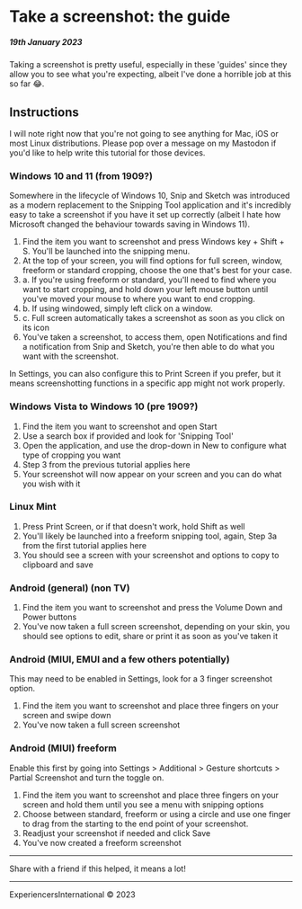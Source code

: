 # Take a screenshot: the guide
##### 19th January 2023

Taking a screenshot is pretty useful, especially in these 'guides' since they allow you to see what you're expecting, albeit I've done a horrible job at this so far 😂.

## Instructions

I will note right now that you're not going to see anything for Mac, iOS or most Linux distributions. Please pop over a message on my Mastodon if you'd like to help write this tutorial for those devices.

### Windows 10 and 11 (from 1909?)

Somewhere in the lifecycle of Windows 10, Snip and Sketch was introduced as a modern replacement to the Snipping Tool application and it's incredibly easy to take a screenshot if you have it set up correctly (albeit I hate how Microsoft changed the behaviour towards saving in Windows 11).

1. Find the item you want to screenshot and press Windows key + Shift + S. You'll be launched into the snipping menu.
2. At the top of your screen, you will find options for full screen, window, freeform or standard cropping, choose the one that's best for your case.
3. a. If you're using freeform or standard, you'll need to find where you want to start cropping, and hold down your left mouse button until you've moved your mouse to where you want to end cropping.
3. b. If using windowed, simply left click on a window.
3. c. Full screen automatically takes a screenshot as soon as you click on its icon
4. You've taken a screenshot, to access them, open Notifications and find a notification from Snip and Sketch, you're then able to do what you want with the screenshot.

In Settings, you can also configure this to Print Screen if you prefer, but it means screenshotting functions in a specific app might not work properly.

### Windows Vista to Windows 10 (pre 1909?)

1. Find the item you want to screenshot and open Start
2. Use a search box if provided and look for 'Snipping Tool'
3. Open the application, and use the drop-down in New to configure what type of cropping you want
4. Step 3 from the previous tutorial applies here
5. Your screenshot will now appear on your screen and you can do what you wish with it

### Linux Mint

1. Press Print Screen, or if that doesn't work, hold Shift as well
2. You'll likely be launched into a freeform snipping tool, again, Step 3a from the first tutorial applies here
3. You should see a screen with your screenshot and options to copy to clipboard and save

### Android (general) (non TV)

1. Find the item you want to screenshot and press the Volume Down and Power buttons
2. You've now taken a full screen screenshot, depending on your skin, you should see options to edit, share or print it as soon as you've taken it

### Android (MIUI, EMUI and a few others potentially)

This may need to be enabled in Settings, look for a 3 finger screenshot option.

1. Find the item you want to screenshot and place three fingers on your screen and swipe down
2. You've now taken a full screen screenshot

### Android (MIUI) freeform

Enable this first by going into Settings > Additional > Gesture shortcuts > Partial Screenshot and turn the toggle on.

1. Find the item you want to screenshot and place three fingers on your screen and hold them until you see a menu with snipping options
2. Choose between standard, freeform or using a circle and use one finger to drag from the starting to the end point of your screenshot.
3. Readjust your screenshot if needed and click Save
4. You've now created a freeform screenshot

---

Share with a friend if this helped, it means a lot!

---

ExperiencersInternational © 2023
